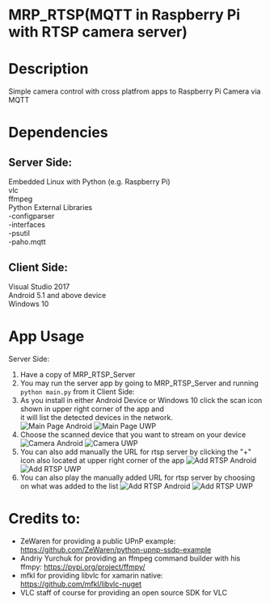 MRP_RTSP(MQTT in Raspberry Pi with RTSP camera server)
========================
# Description
Simple camera control with cross platfrom apps to Raspberry Pi Camera via MQTT

# Dependencies
## Server Side:
 Embedded Linux with Python (e.g. Raspberry Pi)<br/>
 vlc<br/>
 ffmpeg<br/>
 Python External Libraries<br/>
 -configparser<br/>
 -interfaces<br/>
 -psutil<br/>
 -paho.mqtt<br/>
## Client Side:<br/>
 Visual Studio 2017<br/>
 Android 5.1 and above device<br/>
 Windows 10<br/>

# App Usage
Server Side:
 1. Have a copy of MRP_RTSP_Server
 2. You may run the server app by going to MRP_RTSP_Server and running ```python main.py``` from it
Client Side:
 1. As you install in either Android Device or Windows 10 click the scan icon shown in upper right corner of the app and <br/>
    it will list the detected devices in the network.<br/>
 ![Main Page Android](https://raw.githubusercontent.com/kdvsolis/MRP_RTSP/master/MRP_RTSP_Client/screenshot/AndroidScan.PNG)
 ![Main Page UWP](https://raw.githubusercontent.com/kdvsolis/MRP_RTSP/master/MRP_RTSP_Client/screenshot/UWPScan.PNG)
 2. Choose the scanned device that you want to stream on your device
 ![Camera Android](https://raw.githubusercontent.com/kdvsolis/MRP_RTSP/master/MRP_RTSP_Client/screenshot/AndroidVideoView.PNG)
 ![Camera UWP](https://raw.githubusercontent.com/kdvsolis/MRP_RTSP/master/MRP_RTSP_Client/screenshot/UWPVideoCamera.PNG)
 3. You can also add manually the URL for rtsp server by clicking the "+" icon also located at upper right corner of the app
 ![Add RTSP Android](https://raw.githubusercontent.com/kdvsolis/MRP_RTSP/master/MRP_RTSP_Client/screenshot/AndroidRtspList.PNG)
 ![Add RTSP UWP](https://raw.githubusercontent.com/kdvsolis/MRP_RTSP/master/MRP_RTSP_Client/screenshot/UWPRtspList.PNG)
 4. You can also play the manually added URL for rtsp server by choosing on what was added to the list
 ![Add RTSP Android](https://raw.githubusercontent.com/kdvsolis/MRP_RTSP/master/MRP_RTSP_Client/screenshot/AndroidVideoTest.PNG)
 ![Add RTSP UWP](https://raw.githubusercontent.com/kdvsolis/MRP_RTSP/master/MRP_RTSP_Client/screenshot/UWPVideoTest.PNG)


# Credits to:
- ZeWaren for providing a public UPnP example: https://github.com/ZeWaren/python-upnp-ssdp-example
- Andriy Yurchuk for providing an ffmpeg command builder with his ffmpy: https://pypi.org/project/ffmpy/
- mfkl for providing libvlc for xamarin native: https://github.com/mfkl/libvlc-nuget
- VLC staff of course for providing an open source SDK for VLC
